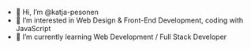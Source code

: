 - 👋 Hi, I’m @katja-pesonen
- 👀 I’m interested in Web Design & Front-End Development, coding with JavaScript
- 🌱 I’m currently learning Web Development / Full Stack Developer

<!---
katja-pesonen/katja-pesonen is a ✨ special ✨ repository because its `README.md` (this file) appears on your GitHub profile.
You can click the Preview link to take a look at your changes.
--->
